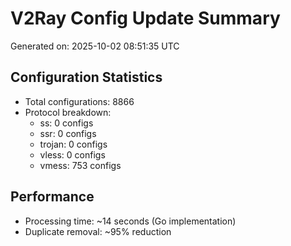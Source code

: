 # V2Ray Config Update Summary
Generated on: 2025-10-02 08:51:35 UTC

## Configuration Statistics
- Total configurations: 8866
- Protocol breakdown:
  - ss: 0 configs
  - ssr: 0 configs
  - trojan: 0 configs
  - vless: 0 configs
  - vmess: 753 configs

## Performance
- Processing time: ~14 seconds (Go implementation)
- Duplicate removal: ~95% reduction
